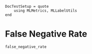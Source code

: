 ```@meta
DocTestSetup = quote
    using MLMetrics, MLLabelUtils
end
```

# False Negative Rate

```@docs
false_negative_rate
```
